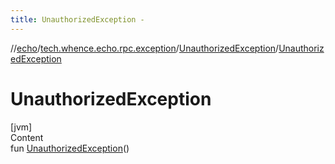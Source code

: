 ```yaml
---
title: UnauthorizedException -
---
```

//[echo](../../index.md)/[tech.whence.echo.rpc.exception](../index.md)/[UnauthorizedException](index.md)/[UnauthorizedException](-unauthorized-exception.md)



# UnauthorizedException  
[jvm]  
Content  
fun [UnauthorizedException](-unauthorized-exception.md)()  




